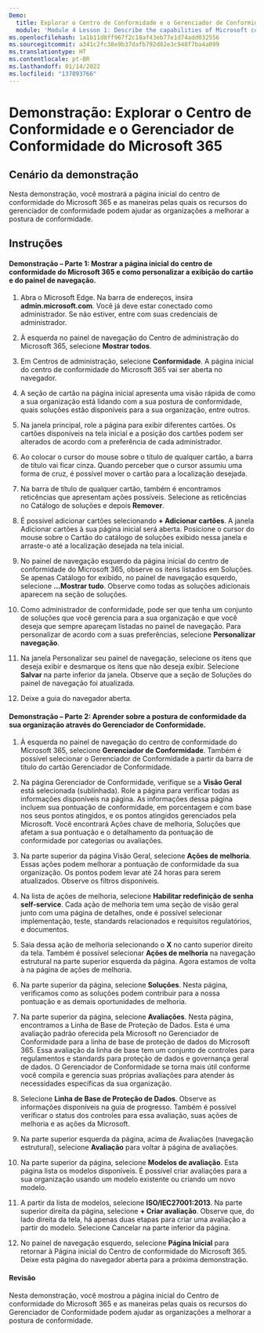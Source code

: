 ```yaml
---
Demo:
  title: Explorar o Centro de Conformidade e o Gerenciador de Conformidade do Microsoft 365
  module: 'Module 4 Lesson 1: Describe the capabilities of Microsoft compliance solutions: Describe the compliance management capabilities in Microsoft'
ms.openlocfilehash: 1a1b11d8ff967f2c18af43eb77e1d74add032556
ms.sourcegitcommit: a341c2fc38e9b37dafb792d82e3c948f7ba4a099
ms.translationtype: HT
ms.contentlocale: pt-BR
ms.lasthandoff: 01/14/2022
ms.locfileid: "137893766"
---
```

# <a name="demo-explore-the-microsoft-365-compliance-center--compliance-manager"></a>Demonstração: Explorar o Centro de Conformidade e o Gerenciador de Conformidade do Microsoft 365

## <a name="demo-scenario"></a>Cenário da demonstração
Nesta demonstração, você mostrará a página inicial do centro de conformidade do Microsoft 365 e as maneiras pelas quais os recursos do gerenciador de conformidade podem ajudar as organizações a melhorar a postura de conformidade.

## <a name="instructions"></a>Instruções

#### <a name="demo-part-1-show-the-microsoft-365-compliance-center-home-page-and-how-to-customize-the-card-view-and-the-navigation-panel"></a>Demonstração – Parte 1: Mostrar a página inicial do centro de conformidade do Microsoft 365 e como personalizar a exibição do cartão e do painel de navegação.

1. Abra o Microsoft Edge. Na barra de endereços, insira **admin.microsoft.com**. Você já deve estar conectado como administrador.  Se não estiver, entre com suas credenciais de administrador.

1. À esquerda no painel de navegação do Centro de administração do Microsoft 365, selecione **Mostrar todos**.

1. Em Centros de administração, selecione **Conformidade**.  A página inicial do centro de conformidade do Microsoft 365 vai ser aberta no navegador.  

1. A seção de cartão na página inicial apresenta uma visão rápida de como a sua organização está lidando com a sua postura de conformidade, quais soluções estão disponíveis para a sua organização, entre outros.

1. Na janela principal, role a página para exibir diferentes cartões. Os cartões disponíveis na tela inicial e a posição dos cartões podem ser alterados de acordo com a preferência de cada administrador.  

1. Ao colocar o cursor do mouse sobre o título de qualquer cartão, a barra de título vai ficar cinza.  Quando perceber que o cursor assumiu uma forma de cruz, é possível mover o cartão para a localização desejada.

1. Na barra de título de qualquer cartão, também é encontramos reticências que apresentam ações possíveis.  Selecione as reticências no Catálogo de soluções e depois **Remover**.

1. É possível adicionar cartões selecionando **+ Adicionar cartões**.  A janela Adicionar cartões à sua página inicial será aberta.  Posicione o cursor do mouse sobre o Cartão do catálogo de soluções exibido nessa janela e arraste-o até a localização desejada na tela inicial.

1. No painel de navegação esquerdo da página inicial do centro de conformidade do Microsoft 365, observe os itens listados em Soluções.  Se apenas Catálogo for exibido, no painel de navegação esquerdo, selecione **…Mostrar tudo**.  Observe como todas as soluções adicionais aparecem na seção de soluções.  

1. Como administrador de conformidade, pode ser que tenha um conjunto de soluções que você gerencia para a sua organização e que você deseja que sempre apareçam listadas no painel de navegação.  Para personalizar de acordo com a suas preferências, selecione **Personalizar navegação**.  

1. Na janela Personalizar seu painel de navegação, selecione os itens que deseja exibir e desmarque os itens que não deseja exibir.  Selecione **Salvar** na parte inferior da janela.  Observe que a seção de Soluções do painel de navegação foi atualizada.

1. Deixe a guia do navegador aberta.

#### <a name="demo-part-2-learn-about-your-organizations-compliance-posture-through-compliance-manager"></a>Demonstração – Parte 2: Aprender sobre a postura de conformidade da sua organização através do Gerenciador de Conformidade.

1. À esquerda no painel de navegação do centro de conformidade do Microsoft 365, selecione **Gerenciador de Conformidade**.  Também é possível selecionar o Gerenciador de Conformidade a partir da barra de título do cartão Gerenciador de Conformidade.

1. Na página Gerenciador de Conformidade, verifique se a **Visão Geral** está selecionada (sublinhada). Role a página para verificar todas as informações disponíveis na página.  As informações dessa página incluem sua pontuação de conformidade, em porcentagem e com base nos seus pontos atingidos, e os pontos atingidos gerenciados pela Microsoft.   Você encontrará Ações chave de melhoria, Soluções que afetam a sua pontuação e o detalhamento da pontuação de conformidade por categorias ou avaliações.

1. Na parte superior da página Visão Geral, selecione **Ações de melhoria**.  Essas ações podem melhorar a pontuação de conformidade da sua organização. Os pontos podem levar até 24 horas para serem atualizados.  Observe os filtros disponíveis.

1. Na lista de ações de melhoria, selecione **Habilitar redefinição de senha self-service**.  Cada ação de melhoria tem uma seção de visão geral junto com uma página de detalhes, onde é possível selecionar implementação, teste, standards relacionados e requisitos regulatórios, e documentos.

1. Saia dessa ação de melhoria selecionando o **X** no canto superior direito da tela.  Também é possível selecionar **Ações de melhoria** na navegação estrutural na parte superior esquerda da página.  Agora estamos de volta à na página de ações de melhoria.

1. Na parte superior da página, selecione **Soluções**. Nesta página, verificamos como as soluções podem contribuir para a nossa pontuação e as demais oportunidades de melhoria.

1. Na parte superior da página, selecione **Avaliações**. Nesta página, encontramos a Linha de Base de Proteção de Dados.  Esta é uma avaliação padrão oferecida pela Microsoft no Gerenciador de Conformidade para a linha de base de proteção de dados do Microsoft 365.  Essa avaliação da linha de base tem um conjunto de controles para regulamentos e standards para proteção de dados e governança geral de dados. O Gerenciador de Conformidade se torna mais útil conforme você compila e gerencia suas próprias avaliações para atender às necessidades específicas da sua organização.

1. Selecione **Linha de Base de Proteção de Dados**.  Observe as informações disponíveis na guia de progresso.  Também é possível verificar o status dos controles para essa avaliação, suas ações de melhoria e as ações da Microsoft.  

1. Na parte superior esquerda da página, acima de Avaliações (navegação estrutural), selecione **Avaliação** para voltar à página de avaliações.  

1. Na parte superior da página, selecione **Modelos de avaliação**.  Esta página lista os modelos disponíveis. É possível criar avaliações para a sua organização usando um modelo existente ou criando um novo modelo.

1. A partir da lista de modelos, selecione **ISO/IEC27001:2013**. Na parte superior direita da página, selecione **+ Criar avaliação**.  Observe que, do lado direita da tela, há apenas duas etapas para criar uma avaliação a partir do modelo.  Selecione Cancelar na parte inferior da página.

1. No painel de navegação esquerdo, selecione **Página Inicial** para retornar à Página inicial do Centro de conformidade do Microsoft 365.  Deixe esta página do navegador aberta para a próxima demonstração.

#### <a name="review"></a>Revisão
Nesta demonstração, você mostrou a página inicial do Centro de conformidade do Microsoft 365 e as maneiras pelas quais os recursos do Gerenciador de Conformidade podem ajudar as organizações a melhorar a postura de conformidade.
